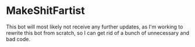 # MakeShitFartist
This bot will most likely not receive any further updates, as I'm working to rewrite this bot from scratch, so I can get rid of a bunch of unnecessary and bad code.
